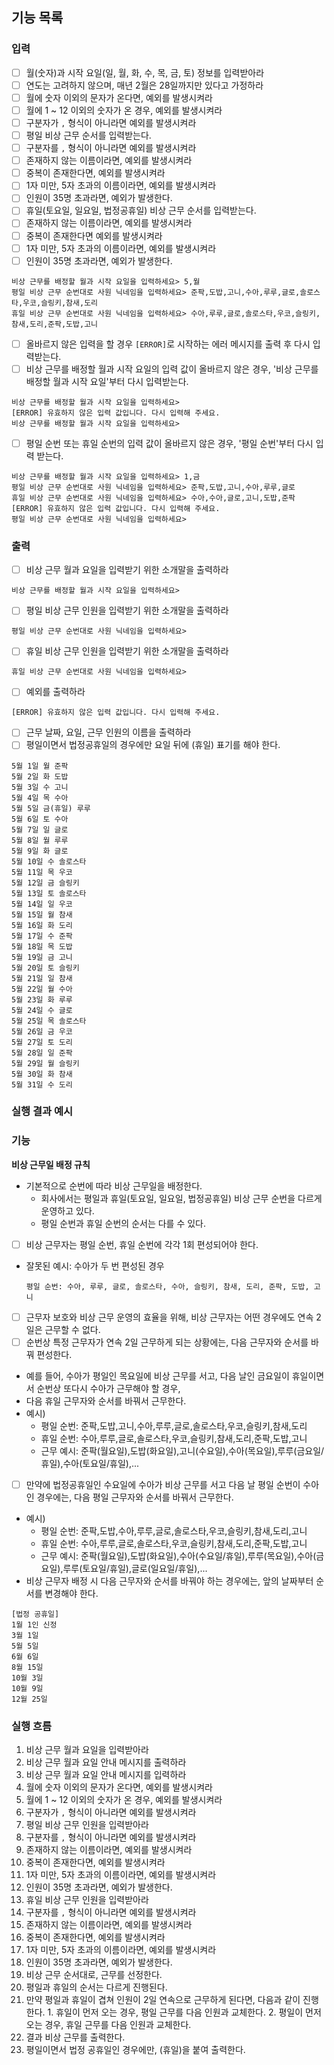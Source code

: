## 기능 목록

### 입력

- [ ]  월(숫자)과 시작 요일(일, 월, 화, 수, 목, 금, 토) 정보를 입력받아라
  - [ ]  연도는 고려하지 않으며, 매년 2월은 28일까지만 있다고 가정하라
  - [ ]  월에 숫자 이외의 문자가 온다면, 예외를 발생시켜라
  - [ ]  월에 1 ~ 12 이외의 숫자가 온 경우, 예외를 발생시켜라
  - [ ]  구분자가 `,`  형식이 아니라면 예외를 발생시켜라
- [ ]  평일 비상 근무 순서를 입력받는다.
  - [ ]  구분자를 `,` 형식이 아니라면 예외를 발생시켜라
  - [ ]  존재하지 않는 이름이라면, 예외를 발생시켜라
  - [ ]  중복이 존재한다면, 예외를 발생시켜라
  - [ ]  1자 미만, 5자 초과의 이름이라면, 예외를 발생시켜라
  - [ ]  인원이 35명 초과라면, 예외가 발생한다.
- [ ]  휴일(토요일, 일요일, 법정공휴일) 비상 근무 순서를 입력받는다.
  - [ ]  존재하지 않는 이름이라면, 예외를 발생시켜라
  - [ ]  중복이 존재한다면 예외를 발생시켜라
  - [ ]  1자 미만, 5자 초과의 이름이라면, 예외를 발생시켜라
  - [ ]  인원이 35명 초과라면, 예외가 발생한다.

```
비상 근무를 배정할 월과 시작 요일을 입력하세요> 5,월
평일 비상 근무 순번대로 사원 닉네임을 입력하세요> 준팍,도밥,고니,수아,루루,글로,솔로스타,우코,슬링키,참새,도리
휴일 비상 근무 순번대로 사원 닉네임을 입력하세요> 수아,루루,글로,솔로스타,우코,슬링키,참새,도리,준팍,도밥,고니
```

- [ ]  올바르지 않은 입력을 할 경우 `[ERROR]`로 시작하는 에러 메시지를 출력 후 다시 입력받는다.
- [ ]  비상 근무를 배정할 월과 시작 요일의 입력 값이 올바르지 않은 경우, '비상 근무를 배정할 월과 시작 요일'부터 다시 입력받는다.

```
비상 근무를 배정할 월과 시작 요일을 입력하세요>
[ERROR] 유효하지 않은 입력 값입니다. 다시 입력해 주세요.
비상 근무를 배정할 월과 시작 요일을 입력하세요>

```

- [ ]  평일 순번 또는 휴일 순번의 입력 값이 올바르지 않은 경우, '평일 순번'부터 다시 입력 받는다.

```
비상 근무를 배정할 월과 시작 요일을 입력하세요> 1,금
평일 비상 근무 순번대로 사원 닉네임을 입력하세요> 준팍,도밥,고니,수아,루루,글로
휴일 비상 근무 순번대로 사원 닉네임을 입력하세요> 수아,수아,글로,고니,도밥,준팍
[ERROR] 유효하지 않은 입력 값입니다. 다시 입력해 주세요.
평일 비상 근무 순번대로 사원 닉네임을 입력하세요>
```

### 출력

- [ ]  비상 근무 월과 요일을 입력받기 위한 소개말을 출력하라

```
비상 근무를 배정할 월과 시작 요일을 입력하세요>
```

- [ ]  평일 비상 근무 인원을 입력받기 위한 소개말을 출력하라

```
평일 비상 근무 순번대로 사원 닉네임을 입력하세요>
```

- [ ]  휴일 비상 근무 인원을 입력받기 위한 소개말을 출력하라

```
휴일 비상 근무 순번대로 사원 닉네임을 입력하세요>
```

- [ ]  예외를 출력하라

```
[ERROR] 유효하지 않은 입력 값입니다. 다시 입력해 주세요.
```

- [ ]  근무 날짜, 요일, 근무 인원의 이름을 출력하라
  - [ ]  평일이면서 법정공휴일의 경우에만 요일 뒤에 (휴일) 표기를 해야 한다.

```
5월 1일 월 준팍
5월 2일 화 도밥
5월 3일 수 고니
5월 4일 목 수아
5월 5일 금(휴일) 루루
5월 6일 토 수아
5월 7일 일 글로
5월 8일 월 루루
5월 9일 화 글로
5월 10일 수 솔로스타
5월 11일 목 우코
5월 12일 금 슬링키
5월 13일 토 솔로스타
5월 14일 일 우코
5월 15일 월 참새
5월 16일 화 도리
5월 17일 수 준팍
5월 18일 목 도밥
5월 19일 금 고니
5월 20일 토 슬링키
5월 21일 일 참새
5월 22일 월 수아
5월 23일 화 루루
5월 24일 수 글로
5월 25일 목 솔로스타
5월 26일 금 우코
5월 27일 토 도리
5월 28일 일 준팍
5월 29일 월 슬링키
5월 30일 화 참새
5월 31일 수 도리
```

### 실행 결과 예시

### 기능

**비상 근무일 배정 규칙**

- 기본적으로 순번에 따라 비상 근무일을 배정한다.
  - 회사에서는 평일과 휴일(토요일, 일요일, 법정공휴일) 비상 근무 순번을 다르게 운영하고 있다.
  - 평일 순번과 휴일 순번의 순서는 다를 수 있다.
- [ ]  비상 근무자는 평일 순번, 휴일 순번에 각각 1회 편성되어야 한다.
  - 잘못된 예시: 수아가 두 번 편성된 경우

      ```
      평일 순번: 수아, 루루, 글로, 솔로스타, 수아, 슬링키, 참새, 도리, 준팍, 도밥, 고니
      ```

- [ ]  근무자 보호와 비상 근무 운영의 효율을 위해, 비상 근무자는 어떤 경우에도 연속 2일은 근무할 수 없다.
  - [ ]  순번상 특정 근무자가 연속 2일 근무하게 되는 상황에는, 다음 근무자와 순서를 바꿔 편성한다.
  - 예를 들어, 수아가 평일인 목요일에 비상 근무를 서고, 다음 날인 금요일이 휴일이면서 순번상 또다시 수아가 근무해야 할 경우,
  - 다음 휴일 근무자와 순서를 바꿔서 근무한다.
  - 예시)
    - 평일 순번: 준팍,도밥,고니,수아,루루,글로,솔로스타,우코,슬링키,참새,도리
    - 휴일 순번: 수아,루루,글로,솔로스타,우코,슬링키,참새,도리,준팍,도밥,고니
    - 근무 예시: 준팍(월요일),도밥(화요일),고니(수요일),수아(목요일),루루(금요일/휴일),수아(토요일/휴일),...
- [ ]  만약에 법정공휴일인 수요일에 수아가 비상 근무를 서고 다음 날 평일 순번이 수아인 경우에는, 다음 평일 근무자와 순서를 바꿔서 근무한다.
  - 예시)
    - 평일 순번: 준팍,도밥,수아,루루,글로,솔로스타,우코,슬링키,참새,도리,고니
    - 휴일 순번: 수아,루루,글로,솔로스타,우코,슬링키,참새,도리,준팍,도밥,고니
    - 근무 예시: 준팍(월요일),도밥(화요일),수아(수요일/휴일),루루(목요일),수아(금요일),루루(토요일/휴일),글로(일요일/휴일),...
- 비상 근무자 배정 시 다음 근무자와 순서를 바꿔야 하는 경우에는, 앞의 날짜부터 순서를 변경해야 한다.

```
[법정 공휴일]
1월 1인 신정
3월 1일
5월 5일
6월 6일
8월 15일
10월 3일
10월 9일
12월 25일
```

### 실행 흐름

1. 비상 근무 월과 요일을 입력받아라
  1. 비상 근무 월과 요일 안내 메시지를 출력하라
  2. 비상 근무 월과 요일 안내 메시지를 입력하라
  3. 월에 숫자 이외의 문자가 온다면, 예외를 발생시켜라
  4. 월에 1 ~ 12 이외의 숫자가 온 경우, 예외를 발생시켜라
  5. 구분자가 `,`  형식이 아니라면 예외를 발생시켜라
2. 평일 비상 근무 인원을 입력받아라
  1. 구분자를 `,` 형식이 아니라면 예외를 발생시켜라
  2. 존재하지 않는 이름이라면, 예외를 발생시켜라
  3. 중복이 존재한다면, 예외를 발생시켜라
  4. 1자 미만, 5자 초과의 이름이라면, 예외를 발생시켜라
  5. 인원이 35명 초과라면, 예외가 발생한다.
3. 휴일 비상 근무 인원을 입력받아라
  1. 구분자를 `,` 형식이 아니라면 예외를 발생시켜라
  2. 존재하지 않는 이름이라면, 예외를 발생시켜라
  3. 중복이 존재한다면, 예외를 발생시켜라
  4. 1자 미만, 5자 초과의 이름이라면, 예외를 발생시켜라
  5. 인원이 35명 초과라면, 예외가 발생한다.
4. 비상 근무 순서대로, 근무를 선정한다.
  1. 평일과 휴일의 순서는 다르게 진행된다.
  2. 만약 평일과 휴일이 겹쳐 인원이 2일 연속으로 근무하게 된다면, 다음과 같이 진행한다.
    1. 휴일이 먼저 오는 경우, 평일 근무를 다음 인원과 교체한다.
    2. 평일이 먼저 오는 경우, 휴일 근무를 다음 인원과 교체한다.
5. 결과 비상 근무를 출력한다.
  1. 평일이면서 법정 공휴일인 경우에만, (휴일)을 붙여 출력한다.